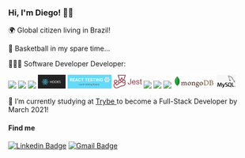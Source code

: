 <h3>Hi, I'm Diego! 🤘🏽</h3>
<p> 🌍 Global citizen living in Brazil!</p>
<p> 🏀 Basketball in my spare time...</p>
<p> 👩🏽‍💻 Software Developer Developer:</p>
<p>
  <img src="https://img.shields.io/badge/javascript%20-%23323330.svg?&style=for-the-badge&logo=javascript&logoColor=%23F7DF1E" /> 
  <img src="https://img.shields.io/badge/react%20-%2320232a.svg?&style=for-the-badge&logo=react&logoColor=%2361DAFB" /> 
  <img src="https://img.shields.io/badge/redux%20-%23593d88.svg?&style=for-the-badge&logo=redux&logoColor=white" />
  <img src="images/hooks.png" height="28px" />
  <img src="images/rtl.png" height="28px"/>
  <img src="images/jest.png" height="28px"/> 
  <img src="https://img.shields.io/badge/html5%20-%23E34F26.svg?&style=for-the-badge&logo=html5&logoColor=white" />
  <img src="https://img.shields.io/badge/css3%20-%231572B6.svg?&style=for-the-badge&logo=css3&logoColor=white" />
  <img src="https://img.shields.io/badge/node.js%20-%2343853D.svg?&style=for-the-badge&logo=node.js&logoColor=white" />
  <img src="images/mongo.png" height="28px" />
  <img src="images/sql.png" height="28px" />
  
</p>
<p> 🚀 I’m currently studying at <a
    href="https://www.betrybe.com/" 
    alt="Trybe"
  >Trybe
  </a>  to become a Full-Stack Developer by March 2021!</p>

<h4>Find me</h4>

[![Linkedin Badge](https://img.shields.io/badge/-LinkedIn-blue?style=flat-square&logo=Linkedin&logoColor=white&link=https://www.linkedin.com/in/diegomcampos/)](https://www.linkedin.com/in/diegomcampos/)
[![Gmail Badge](https://img.shields.io/badge/-Gmail-c14438?style=flat-square&logo=Gmail&logoColor=white&link=mailto:diegodiko05@gmail.com)](mailto:diegodiko05@gmail.com)
